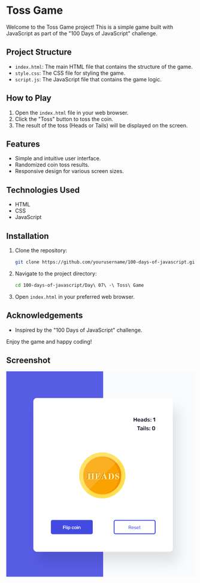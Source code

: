 # Toss Game

Welcome to the Toss Game project! This is a simple game built with JavaScript as part of the "100 Days of JavaScript" challenge.

## Project Structure

- `index.html`: The main HTML file that contains the structure of the game.
- `style.css`: The CSS file for styling the game.
- `script.js`: The JavaScript file that contains the game logic.

## How to Play

1. Open the `index.html` file in your web browser.
2. Click the "Toss" button to toss the coin.
3. The result of the toss (Heads or Tails) will be displayed on the screen.

## Features

- Simple and intuitive user interface.
- Randomized coin toss results.
- Responsive design for various screen sizes.

## Technologies Used

- HTML
- CSS
- JavaScript

## Installation

1. Clone the repository:
    ```bash
    git clone https://github.com/yourusername/100-days-of-javascript.git
    ```
2. Navigate to the project directory:
    ```bash
    cd 100-days-of-javascript/Day\ 07\ -\ Toss\ Game
    ```
3. Open `index.html` in your preferred web browser.




## Acknowledgements

- Inspired by the "100 Days of JavaScript" challenge.

Enjoy the game and happy coding!

## Screenshot

![Toss Game](screenshot.png)